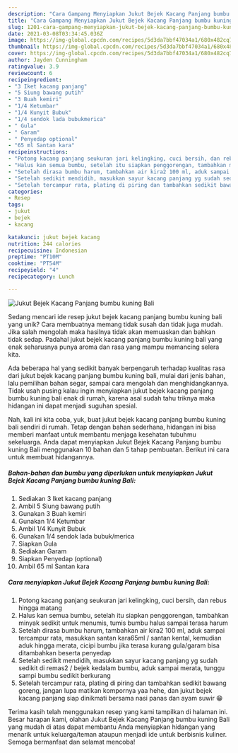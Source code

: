 ```yaml
---
description: "Cara Gampang Menyiapkan Jukut Bejek Kacang Panjang bumbu kuning Bali Anti Gagal"
title: "Cara Gampang Menyiapkan Jukut Bejek Kacang Panjang bumbu kuning Bali Anti Gagal"
slug: 1201-cara-gampang-menyiapkan-jukut-bejek-kacang-panjang-bumbu-kuning-bali-anti-gagal
date: 2021-03-08T03:34:45.036Z
image: https://img-global.cpcdn.com/recipes/5d3da7bbf47034a1/680x482cq70/jukut-bejek-kacang-panjang-bumbu-kuning-bali-foto-resep-utama.jpg
thumbnail: https://img-global.cpcdn.com/recipes/5d3da7bbf47034a1/680x482cq70/jukut-bejek-kacang-panjang-bumbu-kuning-bali-foto-resep-utama.jpg
cover: https://img-global.cpcdn.com/recipes/5d3da7bbf47034a1/680x482cq70/jukut-bejek-kacang-panjang-bumbu-kuning-bali-foto-resep-utama.jpg
author: Jayden Cunningham
ratingvalue: 3.9
reviewcount: 6
recipeingredient:
- "3 Iket kacang panjang"
- "5 Siung bawang putih"
- "3 Buah kemiri"
- "1/4 Ketumbar"
- "1/4 Kunyit Bubuk"
- "1/4 sendok lada bubukmerica"
- " Gula"
- " Garam"
- " Penyedap optional"
- "65 ml Santan kara"
recipeinstructions:
- "Potong kacang panjang seukuran jari kelingking, cuci bersih, dan rebus hingga matang"
- "Halus kan semua bumbu, setelah itu siapkan penggorengan, tambahkan minyak sedikit untuk menumis, tumis bumbu halus sampai terasa harum"
- "Setelah dirasa bumbu harum, tambahkan air kira2 100 ml, aduk sampai tercampur rata, masukkan santan kara65ml / santan kental, kemudian aduk hingga merata, cicipi bumbu jika terasa kurang gula/garam bisa ditambahkan beserta penyedap"
- "Setelah sedikit mendidih, masukkan sayur kacang panjang yg sudah sedikit di remas2 / bejek kedalam bumbu, aduk sampai merata, tunggu sampi bumbu sedikit berkurang"
- "Setelah tercampur rata, plating di piring dan tambahkan sedikit bawang goreng, jangan lupa matikan kompornya yaa hehe, dan jukut bejek kacang panjang siap dinikmati bersama nasi panas dan ayam suwir 😁"
categories:
- Resep
tags:
- jukut
- bejek
- kacang

katakunci: jukut bejek kacang 
nutrition: 244 calories
recipecuisine: Indonesian
preptime: "PT10M"
cooktime: "PT54M"
recipeyield: "4"
recipecategory: Lunch

---
```



![Jukut Bejek Kacang Panjang bumbu kuning Bali](https://img-global.cpcdn.com/recipes/5d3da7bbf47034a1/680x482cq70/jukut-bejek-kacang-panjang-bumbu-kuning-bali-foto-resep-utama.jpg)

Sedang mencari ide resep jukut bejek kacang panjang bumbu kuning bali yang unik? Cara membuatnya memang tidak susah dan tidak juga mudah. Jika salah mengolah maka hasilnya tidak akan memuaskan dan bahkan tidak sedap. Padahal jukut bejek kacang panjang bumbu kuning bali yang enak seharusnya punya aroma dan rasa yang mampu memancing selera kita.

Ada beberapa hal yang sedikit banyak berpengaruh terhadap kualitas rasa dari jukut bejek kacang panjang bumbu kuning bali, mulai dari jenis bahan, lalu pemilihan bahan segar, sampai cara mengolah dan menghidangkannya. Tidak usah pusing kalau ingin menyiapkan jukut bejek kacang panjang bumbu kuning bali enak di rumah, karena asal sudah tahu triknya maka hidangan ini dapat menjadi suguhan spesial.




Nah, kali ini kita coba, yuk, buat jukut bejek kacang panjang bumbu kuning bali sendiri di rumah. Tetap dengan bahan sederhana, hidangan ini bisa memberi manfaat untuk membantu menjaga kesehatan tubuhmu sekeluarga. Anda dapat menyiapkan Jukut Bejek Kacang Panjang bumbu kuning Bali menggunakan 10 bahan dan 5 tahap pembuatan. Berikut ini cara untuk membuat hidangannya.

<!--inarticleads1-->

##### Bahan-bahan dan bumbu yang diperlukan untuk menyiapkan Jukut Bejek Kacang Panjang bumbu kuning Bali:

1. Sediakan 3 Iket kacang panjang
1. Ambil 5 Siung bawang putih
1. Gunakan 3 Buah kemiri
1. Gunakan 1/4 Ketumbar
1. Ambil 1/4 Kunyit Bubuk
1. Gunakan 1/4 sendok lada bubuk/merica
1. Siapkan  Gula
1. Sediakan  Garam
1. Siapkan  Penyedap (optional)
1. Ambil 65 ml Santan kara




<!--inarticleads2-->

##### Cara menyiapkan Jukut Bejek Kacang Panjang bumbu kuning Bali:

1. Potong kacang panjang seukuran jari kelingking, cuci bersih, dan rebus hingga matang
1. Halus kan semua bumbu, setelah itu siapkan penggorengan, tambahkan minyak sedikit untuk menumis, tumis bumbu halus sampai terasa harum
1. Setelah dirasa bumbu harum, tambahkan air kira2 100 ml, aduk sampai tercampur rata, masukkan santan kara65ml / santan kental, kemudian aduk hingga merata, cicipi bumbu jika terasa kurang gula/garam bisa ditambahkan beserta penyedap
1. Setelah sedikit mendidih, masukkan sayur kacang panjang yg sudah sedikit di remas2 / bejek kedalam bumbu, aduk sampai merata, tunggu sampi bumbu sedikit berkurang
1. Setelah tercampur rata, plating di piring dan tambahkan sedikit bawang goreng, jangan lupa matikan kompornya yaa hehe, dan jukut bejek kacang panjang siap dinikmati bersama nasi panas dan ayam suwir 😁




Terima kasih telah menggunakan resep yang kami tampilkan di halaman ini. Besar harapan kami, olahan Jukut Bejek Kacang Panjang bumbu kuning Bali yang mudah di atas dapat membantu Anda menyiapkan hidangan yang menarik untuk keluarga/teman ataupun menjadi ide untuk berbisnis kuliner. Semoga bermanfaat dan selamat mencoba!
